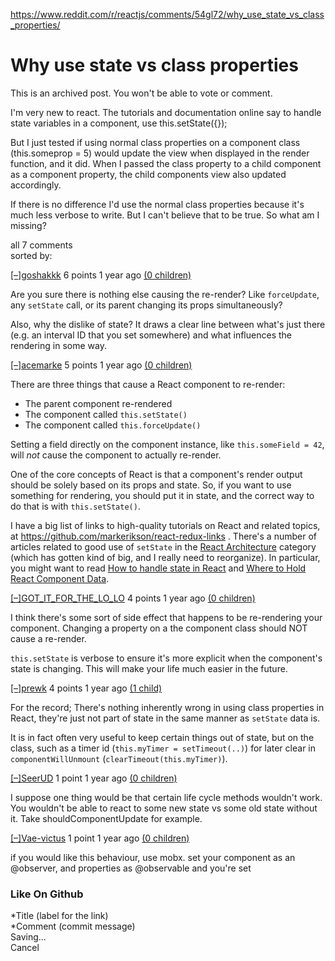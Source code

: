 <a href="https://www.reddit.com/r/reactjs/comments/54gl72/why_use_state_vs_class_properties/">https://www.reddit.com/r/reactjs/comments/54gl72/why_use_state_vs_class_properties/</a><div id="articleHeader"><h1>Why use state vs class properties </h1></div><div><div><div><p>This is an archived post. You won't be able to vote or comment.</p>
</div>
</div><div id="siteTable"><div id="thing_t3_54gl72"><div><div><div><div><p>I'm very new to react. The tutorials and documentation online say to handle state variables in a component, use this.setState({});</p>

<p>But I just tested if using normal class properties on a component class (this.someprop = 5) would update the view when displayed in the render function, and it did. When I passed the class property to a child component as a component property, the child components view also updated accordingly.</p>

<p>If there is no difference I'd use the normal class properties because it's much less verbose to write. But I can't believe that to be true. So what am I missing?</p>
</div>
</div></div></div></div></div><div><div>all 7 comments</div><div><div>sorted by: </div></div><div id="siteTable_t3_54gl72"><div id="thing_t1_d81oyke"><div><p><a href="javascript:void(0)" target="_blank">[–]</a><a href="https://www.reddit.com/user/goshakkk" target="_blank">goshakkk</a> 6 points <time>1 year ago</time> <a href="javascript:void(0)" target="_blank">(0 children)</a></p><div><div><p>Are you sure there is nothing else causing the re-render? Like <code>forceUpdate</code>, any <code>setState</code> call, or its parent changing its props simultaneously? </p>

<p>Also, why the dislike of state? It draws a clear line between what's just there (e.g. an interval ID that you set somewhere) and what influences the rendering in some way.</p>
</div>
</div></div></div><div id="thing_t1_d81tvso"><div><p><a href="javascript:void(0)" target="_blank">[–]</a><a href="https://www.reddit.com/user/acemarke" target="_blank">acemarke</a> 5 points <time>1 year ago</time> <a href="javascript:void(0)" target="_blank">(0 children)</a></p><div><div><p>There are three things that cause a React component to re-render:</p>

<ul>
<li>The parent component re-rendered</li>
<li>The component called <code>this.setState()</code></li>
<li>The component called <code>this.forceUpdate()</code></li>
</ul>

<p>Setting a field directly on the component instance, like <code>this.someField = 42</code>, will <em>not</em> cause the component to actually re-render.</p>

<p>One of the core concepts of React is that a component's render output should be solely based on its props and state.  So, if you want to use something for rendering, you should put it in state, and the correct way to do that is with <code>this.setState()</code>.</p>

<p>I have a big list of links to high-quality tutorials on React and related topics, at <a href="https://github.com/markerikson/react-redux-links" target="_blank">https://github.com/markerikson/react-redux-links</a> .  There's a number of articles related to good use of <code>setState</code> in the <a href="https://github.com/markerikson/react-redux-links/blob/master/react-redux-architecture.md#react-component-management" target="_blank">React Architecture</a> category (which has gotten kind of big, and I really need to reorganize).  In particular, you might want to read <a href="https://medium.com/react-ecosystem/how-to-handle-state-in-react-6f2d3cd73a0c" target="_blank">How to handle state in React</a> and <a href="https://medium.freecodecamp.com/where-do-i-belong-a-guide-to-saving-react-component-data-in-state-store-static-and-this-c49b335e2a00" target="_blank">Where to Hold React Component Data</a>.</p>
</div>
</div></div></div><div id="thing_t1_d81r61f"><div><p><a href="javascript:void(0)" target="_blank">[–]</a><a href="https://www.reddit.com/user/GOT_IT_FOR_THE_LO_LO" target="_blank">GOT_IT_FOR_THE_LO_LO</a> 4 points <time>1 year ago</time> <a href="javascript:void(0)" target="_blank">(0 children)</a></p><div><div><p>I think there's some sort of side effect that happens to be re-rendering your component. Changing a property on a the component class should NOT cause a re-render.</p>

<p><code>this.setState</code> is verbose to ensure it's more explicit when the component's state is changing. This will make your life much easier in the future.</p>
</div>
</div></div></div><div id="thing_t1_d82a357"><div><p><a href="javascript:void(0)" target="_blank">[–]</a><a href="https://www.reddit.com/user/prewk" target="_blank">prewk</a> 4 points <time>1 year ago</time> <a href="javascript:void(0)" target="_blank">(1 child)</a></p><div><div><p>For the record; There's nothing inherently wrong in using class properties in React, they're just not part of state in the same manner as <code>setState</code> data is.</p>

<p>It is in fact often very useful to keep certain things out of state, but on the class, such as a timer id (<code>this.myTimer = setTimeout(..)</code>) for later clear in <code>componentWillUnmount</code> (<code>clearTimeout(this.myTimer)</code>).</p>
</div>
</div></div></div><div id="thing_t1_d81s5sb"><div><p><a href="javascript:void(0)" target="_blank">[–]</a><a href="https://www.reddit.com/user/SeerUD" target="_blank">SeerUD</a> 1 point <time>1 year ago</time> <a href="javascript:void(0)" target="_blank">(0 children)</a></p><div><div><p>I suppose one thing would be that certain life cycle methods wouldn't work. You wouldn't be able to react to some new state vs some old state without it. Take shouldComponentUpdate for example.</p>
</div>
</div></div></div><div id="thing_t1_d82thkh"><div><p><a href="javascript:void(0)" target="_blank">[–]</a><a href="https://www.reddit.com/user/Vae-victus" target="_blank">Vae-victus</a> 1 point <time>1 year ago</time> <a href="javascript:void(0)" target="_blank">(0 children)</a></p><div><div><p>if you would like this behaviour, use mobx. set your component as an @observer, and properties as @observable and you're set</p>
</div>
</div></div></div></div></div></div><div><h3>Like On Github</h3><div><div>*Title (label for the link)</div></div><div><div>*Comment (commit message)</div></div><div id="action-btns"><div id="logh_btn_save">Saving...</div><div id="logh_btn_cancel">Cancel</div></div></div>